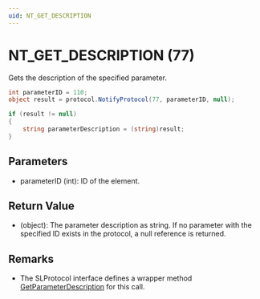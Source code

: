 ```yaml
---
uid: NT_GET_DESCRIPTION
---
```


# NT_GET_DESCRIPTION (77)

Gets the description of the specified parameter.

```csharp
int parameterID = 110;
object result = protocol.NotifyProtocol(77, parameterID, null);

if (result != null)
{
    string parameterDescription = (string)result;
}
```

## Parameters

- parameterID (int): ID of the element.

## Return Value

- (object): The parameter description as string. If no parameter with the specified ID exists in the protocol, a null reference is returned.

## Remarks

- The SLProtocol interface defines a wrapper method [GetParameterDescription](xref:Skyline.DataMiner.Scripting.SLProtocol.GetParameterDescription*) for this call.

